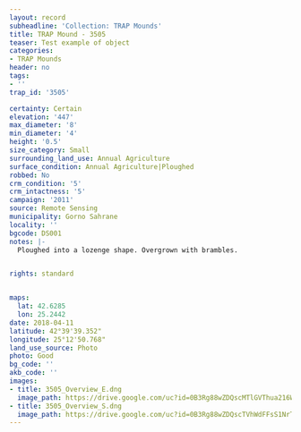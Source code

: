 ```yaml
---
layout: record
subheadline: 'Collection: TRAP Mounds'
title: TRAP Mound - 3505
teaser: Test example of object
categories:
- TRAP Mounds
header: no
tags:
- ''
trap_id: '3505'

certainty: Certain
elevation: '447'
max_diameter: '8'
min_diameter: '4'
height: '0.5'
size_category: Small
surrounding_land_use: Annual Agriculture
surface_condition: Annual Agriculture|Ploughed
robbed: No
crm_condition: '5'
crm_intactness: '5'
campaign: '2011'
source: Remote Sensing
municipality: Gorno Sahrane
locality: ''
bgcode: DS001
notes: |-
  Ploughed into a lozenge shape. Overgrown with brambles.


rights: standard


maps:
  lat: 42.6285
  lon: 25.2442
date: 2018-04-11
latitude: 42°39'39.352"
longitude: 25°12'50.768"
land_use_source: Photo
photo: Good
bg_code: ''
akb_code: ''
images:
- title: 3505_Overview_E.dng
  image_path: https://drive.google.com/uc?id=0B3Rg88wZDQscMTlGVThua216WEk
- title: 3505_Overview_S.dng
  image_path: https://drive.google.com/uc?id=0B3Rg88wZDQscTVhWdFFsS1NrTDQ
---
```


